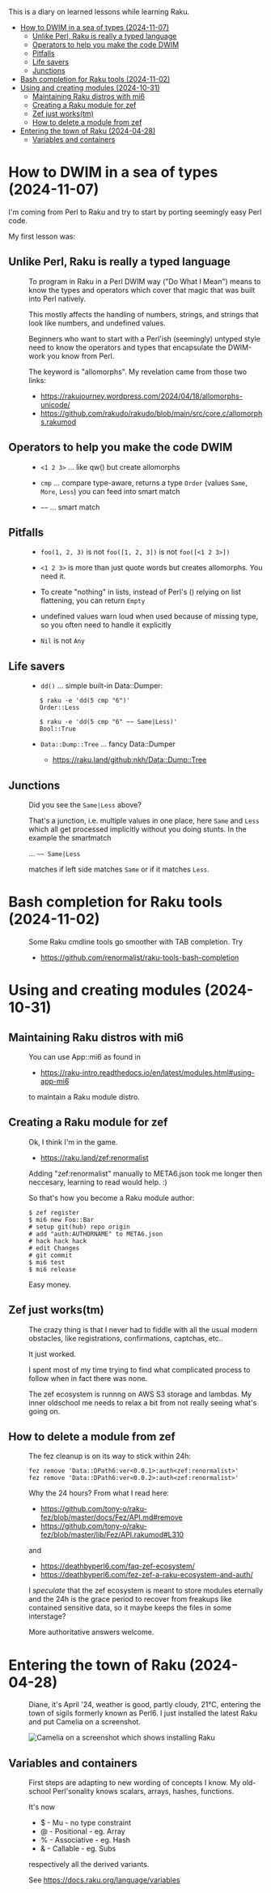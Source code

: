 This is a diary on learned lessons while learning Raku.

<!--ts-->
* [How to DWIM in a sea of types (2024-11-07)](#how-to-dwim-in-a-sea-of-types-2024-11-07)
   * [Unlike Perl, Raku is really a typed language](#unlike-perl-raku-is-really-a-typed-language)
   * [Operators to help you make the code DWIM](#operators-to-help-you-make-the-code-dwim)
   * [Pitfalls](#pitfalls)
   * [Life savers](#life-savers)
   * [Junctions](#junctions)
* [Bash completion for Raku tools (2024-11-02)](#bash-completion-for-raku-tools-2024-11-02)
* [Using and creating modules (2024-10-31)](#using-and-creating-modules-2024-10-31)
   * [Maintaining Raku distros with mi6](#maintaining-raku-distros-with-mi6)
   * [Creating a Raku module for zef](#creating-a-raku-module-for-zef)
   * [Zef just works(tm)](#zef-just-workstm)
   * [How to delete a module from zef](#how-to-delete-a-module-from-zef)
* [Entering the town of Raku (2024-04-28)](#entering-the-town-of-raku-2024-04-28)
   * [Variables and containers](#variables-and-containers)

<!-- Created by https://github.com/ekalinin/github-markdown-toc -->
<!-- Added by: renormalist, at: So 10. Nov 15:29:25 CET 2024 -->

<!--te-->

How to DWIM in a sea of types (2024-11-07)
==========================================

I'm coming from Perl to Raku and try to start by porting seemingly
easy Perl code.

My first lesson was:

Unlike Perl, Raku is really a typed language
--------------------------------------------

<dl><dd>

To program in Raku in a Perl DWIM way ("Do What I Mean") means to know
the types and operators which cover that magic that was built into
Perl natively.

This mostly affects the handling of numbers, strings, and strings that
look like numbers, and undefined values.

Beginners who want to start with a Perl'ish (seemingly) untyped style
need to know the operators and types that encapsulate the DWIM-work
you know from Perl.

The keyword is "allomorphs". My revelation came from those two links:

- https://rakujourney.wordpress.com/2024/04/18/allomorphs-unicode/
- https://github.com/rakudo/rakudo/blob/main/src/core.c/allomorphs.rakumod
</dd></dl>

Operators to help you make the code DWIM
----------------------------------------

<dl><dd>

- `<1 2 3>` ... like qw() but create allomorphs

- `cmp` ... compare type-aware, returns a type `Order` (values `Same`, `More`, `Less`) you can feed into smart match

- `~~` ... smart match
</dd></dl>

Pitfalls
--------

<dl><dd>

- `foo(1, 2, 3)` is not `foo([1, 2, 3])` is not `foo([<1 2 3>])`

- `<1 2 3>` is more than just quote words but creates allomorphs. You need it.

- To create "nothing" in lists, instead of Perl's () relying on list
  flattening, you can return `Empty`

- undefined values warn loud when used because of missing type, so you
  often need to handle it explicitly

- `Nil` is not `Any`
</dd></dl>

Life savers
-----------

<dl><dd>

- `dd()` ... simple built-in Data::Dumper:

```
   $ raku -e 'dd(5 cmp "6")'
   Order::Less

   $ raku -e 'dd(5 cmp "6" ~~ Same|Less)'
   Bool::True
```

- `Data::Dump::Tree` ... fancy Data::Dumper

  - https://raku.land/github:nkh/Data::Dump::Tree

</dd></dl>

Junctions
---------

<dl><dd>

Did you see the `Same|Less` above?

That's a junction, i.e. multiple values in one place, here `Same` and
`Less` which all get processed implicitly without you doing stunts. In
the example the smartmatch

... `~~ Same|Less`

matches if left side matches `Same` or if it matches `Less`.
</dd></dl>


Bash completion for Raku tools (2024-11-02)
===========================================

<dl><dd>

Some Raku cmdline tools go smoother with TAB completion. Try

- https://github.com/renormalist/raku-tools-bash-completion
</dd></dl>


Using and creating modules (2024-10-31)
=======================================

Maintaining Raku distros with mi6
---------------------------------

<dl><dd>

You can use App::mi6 as found in

 - https://raku-intro.readthedocs.io/en/latest/modules.html#using-app-mi6

to maintain a Raku module distro.
</dd></dl>

Creating a Raku module for zef
------------------------------

<dl><dd>

Ok, I think I'm in the game.

- https://raku.land/zef:renormalist

Adding "zef:renormalist" manually to META6.json took me longer then
neccesary, learning to read would help. :)

So that's how you become a Raku module author:

    $ zef register
    $ mi6 new Foo::Bar
    # setup git(hub) repo origin
    # add "auth:AUTHORNAME" to META6.json
    # hack hack hack
    # edit Changes
    # git commit
    $ mi6 test
    $ mi6 release

Easy money.
</dd></dl>

Zef just works(tm)
------------------

<dl><dd>

The crazy thing is that I never had to fiddle with all the usual
modern obstacles, like registrations, confirmations, captchas, etc..

It just worked.

I spent most of my time trying to find what complicated process to
follow when in fact there was none.

The zef ecosystem is runnng on AWS S3 storage and lambdas. My inner
oldschool me needs to relax a bit from not really seeing what's going
on.
</dd></dl>


How to delete a module from zef
-------------------------------

<dl><dd>

The fez cleanup is on its way to stick within 24h:

    fez remove 'Data::DPath6:ver<0.0.1>:auth<zef:renormalist>'
    fez remove 'Data::DPath6:ver<0.0.2>:auth<zef:renormalist>'

Why the 24 hours? From what I read here:

- https://github.com/tony-o/raku-fez/blob/master/docs/Fez/API.md#remove
- https://github.com/tony-o/raku-fez/blob/master/lib/Fez/API.rakumod#L310

and

- https://deathbyperl6.com/faq-zef-ecosystem/
- https://deathbyperl6.com/fez-zef-a-raku-ecosystem-and-auth/

I *speculate* that the zef ecosystem is meant to store modules
eternally and the 24h is the grace period to recover from freakups
like contained sensitive data, so it maybe keeps the files in some
interstage?

More authoritative answers welcome.
</dd></dl>

Entering the town of Raku (2024-04-28)
======================================

<dl><dd>

Diane, it's April '24, weather is good, partly cloudy, 21°C, entering
the town of sigils formerly known as Perl6. I just installed the
latest Raku and put Camelia on a screenshot.

![Camelia on a screenshot which shows installing Raku](img/screenshot-with-rakubrew-and-camelia.png?raw=true "Camelia on a screenshot which shows installing Raku")
</dd></dl>


Variables and containers
------------------------

<dl><dd>

First steps are adapting to new wording of concepts I know. My
old-school Perl'sonality knows scalars, arrays, hashes, functions.

It's now

- $ - Mu - no type constraint
- @ - Positional - eg. Array
- % - Associative - eg. Hash
- & - Callable - eg. Subs

respectively all the derived variants.

See https://docs.raku.org/language/variables
</dd></dl>
